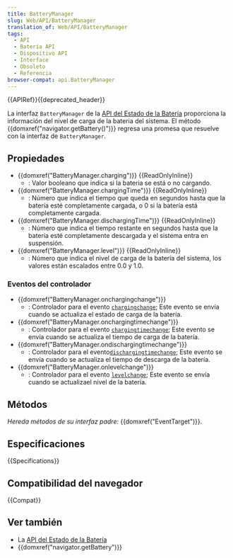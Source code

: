 ```yaml
---
title: BatteryManager
slug: Web/API/BatteryManager
translation_of: Web/API/BatteryManager
tags:
  - API
  - Batería API
  - Dispositivo API
  - Interface
  - Obsoleto
  - Referencia
browser-compat: api.BatteryManager
---
```


{{APIRef}}{{deprecated_header}}

La interfaz `BatteryManager` de la [API del Estado de la Batería](/en-US/docs/Web/API/Battery_Status_API) proporciona la información del nivel de carga de la bateria del sistema. El método {{domxref("navigator.getBattery()")}} regresa una promesa que resuelve con la interfaz de `BatteryManager`.

## Propiedades

- {{domxref("BatteryManager.charging")}} {{ReadOnlyInline}}
  - : Valor booleano que indica si la bateria se está o no cargando.
- {{domxref("BatteryManager.chargingTime")}} {{ReadOnlyInline}}
  - : Número que indica el tiempo que queda en segundos hasta que la batería esté completamente cargada, o 0 si la batería está completamente cargada.
- {{domxref("BatteryManager.dischargingTime")}} {{ReadOnlyInline}}
  - : Número que indica el tiempo restante en segundos hasta que la batería esté completamente descargada y el sistema entra en suspensión.
- {{domxref("BatteryManager.level")}} {{ReadOnlyInline}}
  - : Número que indica el nivel de carga de la batería del sistema, los valores están escalados entre 0.0 y 1.0.

### Eventos del controlador

- {{domxref("BatteryManager.onchargingchange")}}
  - : Controlador para el evento [`chargingchange`](/es/docs/Web/Reference/Events/chargingchange); Este evento se envía cuando se actualiza el estado de carga de la batería.
- {{domxref("BatteryManager.onchargingtimechange")}}
  - : Controlador para el evento [`chargingtimechange`](/es/docs/Web/Reference/Events/chargingtimechange); Este evento se envía cuando se actualiza el tiempo de carga de la batería.
- {{domxref("BatteryManager.ondischargingtimechange")}}
  - :  Controlador para el evento[`dischargingtimechange`](/es/docs/Web/Reference/Events/dischargingtimechange); Este evento se envía cuando se actualiza el tiempo de descarga de la batería.
- {{domxref("BatteryManager.onlevelchange")}}
  - : Controlador para el evento [`levelchange`](/es/docs/Web/Reference/Events/levelchange); Este evento se envía cuando se actualizael nivel de la batería.

## Métodos

_Hereda métodos de su interfaz padre:_ {{domxref("EventTarget")}}.

## Especificaciones

{{Specifications}}

## Compatibilidad del navegador

{{Compat}}

## Ver también

- La [API del Estado de la Batería](/en-US/docs/Web/API/Battery_Status_API)
- {{domxref("navigator.getBattery")}}
